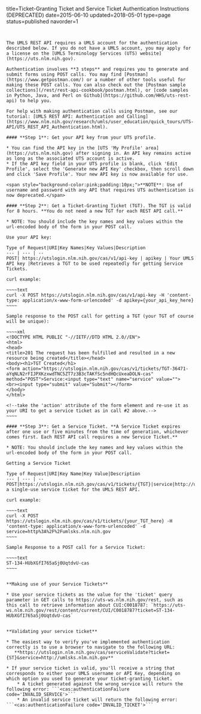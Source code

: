 title=Ticket-Granting Ticket and Service Ticket Authentication Instructions (DEPRECATED)
date=2015-06-10
updated=2018-05-01
type=page
status=published
navorder=1
~~~~~~


The UMLS REST API requires a UMLS account for the authentication described below. If you do not have a UMLS account, you may apply for a license on the [UMLS Terminology Services (UTS) website](https://uts.nlm.nih.gov). 

Authentication involves **3 steps** and requires you to generate and submit forms using POST calls. You may find [Postman](https://www.getpostman.com/) or a number of other tools useful for making these POST calls. You can also check out the [Postman sample collections](/rest/rest-api-cookbook/postman.html), or [code samples in Python, Java, and Perl on Github](https://github.com/HHS/uts-rest-api) to help you. 

For help with making authentication calls using Postman, see our tutorial: [UMLS REST API: Authentication and Calling](https://www.nlm.nih.gov/research/umls/user_education/quick_tours/UTS-API/UTS_REST_API_Authentication.html). 

#### **Step 1**: Get your API key from your UTS profile.

* You can find the API key in the [UTS 'My Profile' area](https://uts.nlm.nih.gov) after signing in. An API key remains active as long as the associated UTS account is active.
* If the API key field in your UTS profile is blank, click 'Edit Profile', select the 'Generate new API Key' checkbox, then scroll down and click 'Save Profile'. Your new API key is now available for use.

<span style="background-color:pink;padding:10px;">**NOTE**: Use of username and password with any API that requires UTS authentication is now deprecated.</span>

#### **Step 2**: Get a Ticket-Granting Ticket (TGT). The TGT is valid for 8 hours. **You do not need a new TGT for each REST API call.**

* NOTE: You should include the key names and key values within the url-encoded body of the form in your POST call.

Use your API key:

Type of Request|URI|Key Names|Key Values|Description
--- | --- | --
POST| https://utslogin.nlm.nih.gov/cas/v1/api-key | apikey | Your UMLS API key |Retrieves a TGT to be used repeatedly for getting Service Tickets.

curl example:

~~~~text
curl -X POST https://utslogin.nlm.nih.gov/cas/v1/api-key -H 'content-type: application/x-www-form-urlencoded' -d apikey={your_api_key_here}
~~~~

Sample response to the POST call for getting a TGT (your TGT of course will be unique):

~~~~xml
<!DOCTYPE HTML PUBLIC "-//IETF//DTD HTML 2.0//EN">
<html>
<head>
<title>201 The request has been fulfilled and resulted in a new resource being created</title></head>
<body><h1>TGT Created</h1>
<form action="https://utslogin.nlm.nih.gov/cas/v1/tickets/TGT-36471-aYqNLN2rFIJPXKzxwdTNC5ZT7z3B3cTAKfSc5ndHQcUxeaDOLN-cas" method="POST">Service:<input type="text" name="service" value="">
<br><input type="submit" value="Submit"></form>
</body>
</html>

<!--take the 'action' attribute of the form element and re-use it as your URI to get a service ticket as in call #2 above.-->
~~~~

#### **Step 3**: Get a Service Ticket. **A Service Ticket expires after one use or five minutes from the time of generation, whichever comes first. Each REST API call requires a new Service Ticket.**

* NOTE: You should include the key names and key values within the url-encoded body of the form in your POST call.

Getting a Service Ticket

Type of Request|URI|Key Name|Key Value|Description
--- | --- | --
POST|https://utslogin.nlm.nih.gov/cas/v1/tickets/{TGT}|service|http://umlsks.nlm.nih.gov|Retrieves a single-use service ticket for the UMLS REST API.

curl example:

~~~~text
curl -X POST https://utslogin.nlm.nih.gov/cas/v1/tickets/{your_TGT_here} -H 'content-type: application/x-www-form-urlencoded' -d service=http%3A%2F%2Fumlsks.nlm.nih.gov
~~~~

Sample Response to a POST call for a Service Ticket:

~~~~text
ST-134-HUbXGfI765aSj0UqtdvU-cas
~~~~


**Making use of your Service Tickets**

* Use your service tickets as the value for the 'ticket' query parameter in GET calls to https://uts-ws.nlm.nih.gov/rest, such as this call to retrieve information about CUI:C0018787: `https://uts-ws.nlm.nih.gov/rest/content/current/CUI/C0018787?ticket=ST-134-HUbXGfI765aSj0UqtdvU-cas`


**Validating your service ticket**

* The easiest way to verify you've implemented authentication correctly is to use a browser to navigate to the following URL:  
   **https://utslogin.nlm.nih.gov/cas/serviceValidate?ticket={ST}&service=http://umlsks.nlm.nih.gov**  

* If your service ticket is valid, you'll receive a string that corresponds to either your UMLS username or API Key, depending on which option you used to generate your ticket-granting ticket.  
    * A ticket generated against the wrong service will return the following error: ```<cas:authenticationFailure code='INVALID_SERVICE'>```  
    * An invalid service ticket will return the following error: ```<cas:authenticationFailure code='INVALID_TICKET'>``` 
    
